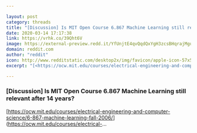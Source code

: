 ```yaml
---

layout: post
category: threads
title: "[Discussion] Is MIT Open Course 6.867 Machine Learning still relevant after 14 years?"
date: 2020-03-14 17:17:38
link: https://vrhk.co/39Qht6V
image: https://external-preview.redd.it/YfUnjtE4qvQqdQxYgH3zcsBHqrajMgu8eUAkovuaAx8.jpg?width=320&height=167.539267016&auto=webp&crop=320:167.539267016,smart&s=33321cd9dfef75b8024e3b19089c0d21a16284b5
domain: reddit.com
author: "reddit"
icon: http://www.redditstatic.com/desktop2x/img/favicon/apple-icon-57x57.png
excerpt: "[<https://ocw.mit.edu/courses/electrical-engineering-and-computer-science/6-867-machine-learning-fall-2006/>](<https://ocw.mit.edu/courses/electrical->..."

---
```


### [Discussion] Is MIT Open Course 6.867 Machine Learning still relevant after 14 years?

[<https://ocw.mit.edu/courses/electrical-engineering-and-computer-science/6-867-machine-learning-fall-2006/>](<https://ocw.mit.edu/courses/electrical->...